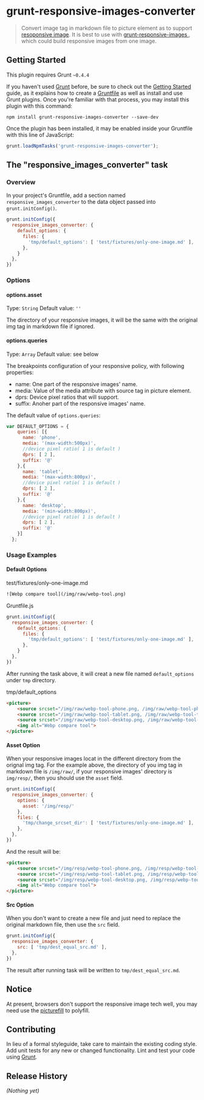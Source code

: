 # grunt-responsive-images-converter

> Convert image tag in markdown file to picture element as to support [resoponsive image](http://responsiveimages.org). It is best to use with [grunt-responsive-images ](https://github.com/andismith/grunt-responsive-images), which could build responsive images from one image.

## Getting Started
This plugin requires Grunt `~0.4.4`

If you haven't used [Grunt](http://gruntjs.com/) before, be sure to check out the [Getting Started](http://gruntjs.com/getting-started) guide, as it explains how to create a [Gruntfile](http://gruntjs.com/sample-gruntfile) as well as install and use Grunt plugins. Once you're familiar with that process, you may install this plugin with this command:

```shell
npm install grunt-responsive-images-converter --save-dev
```

Once the plugin has been installed, it may be enabled inside your Gruntfile with this line of JavaScript:

```js
grunt.loadNpmTasks('grunt-responsive-images-converter');
```

## The "responsive_images_converter" task

### Overview
In your project's Gruntfile, add a section named `responsive_images_converter` to the data object passed into `grunt.initConfig()`.

```js
grunt.initConfig({
  responsive_images_converter: {
    default_options: {
      files: {
        'tmp/default_options': [ 'test/fixtures/only-one-image.md' ],
      },
    }
  },
})
```

### Options

#### options.asset
Type: `String`
Default value: `''`

The directory of your responsive images, it will be the same with the original img tag in markdown file if ignored.

#### options.queries
Type: `Array`
Default value: see below

The breakpoints configuration of your responsive policy, with following properties:

* name: One part of the responsive images' name.
* media: Value of the media attribute with source tag in picture element.
* dprs: Device pixel ratios that will support.
* suffix: Anoher part of the responsive images' name.

The default value of `options.queries`:

```js
var DEFAULT_OPTIONS = {
    queries: [{
      name: 'phone',
      media: '(max-width:500px)',
      //device pixel ratio( 1 is default )
      dprs: [ 2 ],
      suffix: '@'
    },{
      name: 'tablet',
      media: '(max-width:800px)',
      //device pixel ratio( 1 is default )
      dprs: [ 2 ],
      suffix: '@'
    },{
      name: 'desktop',
      media: '(min-width:800px)',
      //device pixel ratio( 1 is default )
      dprs: [ 2 ],
      suffix: '@'
    }]
  };
```

### Usage Examples

#### Default Options

test/fixtures/only-one-image.md

```html
![Webp compare tool](/img/raw/webp-tool.png)
```

Gruntfile.js

```js
grunt.initConfig({
  responsive_images_converter: {
    default_options: {
      files: {
        'tmp/default_options': [ 'test/fixtures/only-one-image.md' ],
      },
    }
  },
})
```

After running the task above, it will creat a new file named `default_options` under `tmp` directory.

tmp/default_options

```html
<picture>
    <source srcset="/img/raw/webp-tool-phone.png, /img/raw/webp-tool-phone@2x.png 2x" media="(max-width:500px)">
    <source srcset="/img/raw/webp-tool-tablet.png, /img/raw/webp-tool-tablet@2x.png 2x" media="(max-width:800px)">
    <source srcset="/img/raw/webp-tool-desktop.png, /img/raw/webp-tool-desktop@2x.png 2x" media="(min-width:800px)">
    <img alt="Webp compare tool">
</picture>
```

#### Asset Option
When your responsive images locat in the different directory from the orignal img tag. For the example above, the directory of you img tag in markdown file is `/img/raw/`, if your responsive images' directory is `img/resp/`, then you should use the `asset` field. 

```js
grunt.initConfig({
  responsive_images_converter: {
    options: {
      asset: '/img/resp/'
    },
    files: {
      'tmp/change_srcset_dir': [ 'test/fixtures/only-one-image.md' ],
    },
  },
})
```

And the result will be:

```html
<picture>
    <source srcset="/img/resp/webp-tool-phone.png, /img/resp/webp-tool-phone@2x.png 2x" media="(max-width:500px)">
    <source srcset="/img/resp/webp-tool-tablet.png, /img/resp/webp-tool-tablet@2x.png 2x" media="(max-width:800px)">
    <source srcset="/img/resp/webp-tool-desktop.png, /img/resp/webp-tool-desktop@2x.png 2x" media="(min-width:800px)">
    <img alt="Webp compare tool">
</picture>
```
#### Src Option
When you don't want to create a new file and just need to replace the original markdown file, then use the `src` field.

```js
grunt.initConfig({
  responsive_images_converter: {
    src: [ 'tmp/dest_equal_src.md' ],
  },
})
```
The result after running task will be written to `tmp/dest_equal_src.md`.

## Notice
At present, browsers don't support the responsive image tech well, you may need use the [picturefill](http://scottjehl.github.io/picturefill/) to polyfill.

## Contributing
In lieu of a formal styleguide, take care to maintain the existing coding style. Add unit tests for any new or changed functionality. Lint and test your code using [Grunt](http://gruntjs.com/).

## Release History
_(Nothing yet)_
